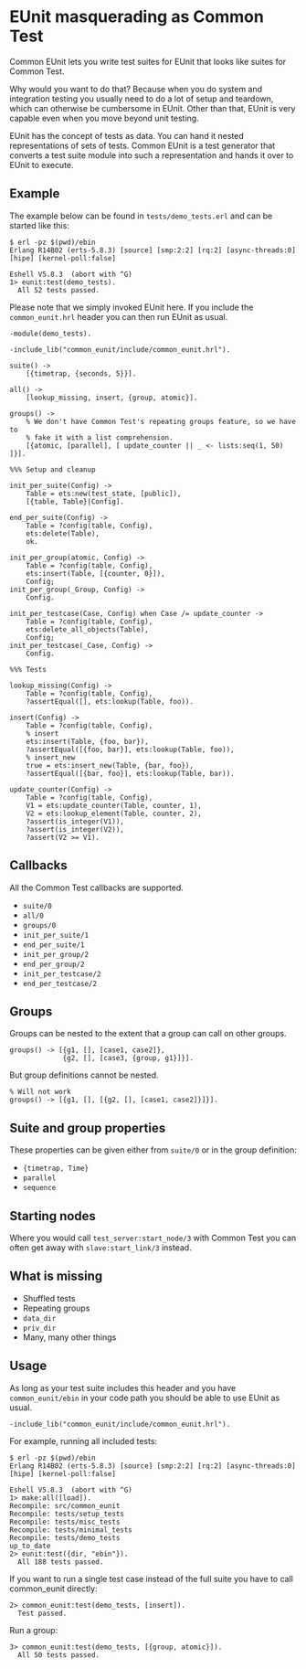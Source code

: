 EUnit masquerading as Common Test
=================================

Common EUnit lets you write test suites for EUnit that looks like suites for Common Test.

Why would you want to do that? Because when you do system and integration testing you usually need to do a lot of setup and teardown, which can otherwise be cumbersome in EUnit. Other than that, EUnit is very capable even when you move beyond unit testing.

EUnit has the concept of tests as data. You can hand it nested representations of sets of tests. Common EUnit is a test generator that converts a test suite module into such a representation and hands it over to EUnit to execute.

Example
-------

The example below can be found in `tests/demo_tests.erl` and can be started like this:

    $ erl -pz $(pwd)/ebin
    Erlang R14B02 (erts-5.8.3) [source] [smp:2:2] [rq:2] [async-threads:0] [hipe] [kernel-poll:false]

    Eshell V5.8.3  (abort with ^G)
    1> eunit:test(demo_tests).
      All 52 tests passed.

Please note that we simply invoked EUnit here. If you include the `common_eunit.hrl` header you can then run EUnit as usual.

    -module(demo_tests).
    
    -include_lib("common_eunit/include/common_eunit.hrl").
    
    suite() ->
        [{timetrap, {seconds, 5}}].
    
    all() ->
        [lookup_missing, insert, {group, atomic}].
    
    groups() ->
        % We don't have Common Test's repeating groups feature, so we have to
        % fake it with a list comprehension.
        [{atomic, [parallel], [ update_counter || _ <- lists:seq(1, 50) ]}].
    
    %%% Setup and cleanup
    
    init_per_suite(Config) ->
        Table = ets:new(test_state, [public]),
        [{table, Table}|Config].
    
    end_per_suite(Config) ->
        Table = ?config(table, Config),
        ets:delete(Table),
        ok.
    
    init_per_group(atomic, Config) ->
        Table = ?config(table, Config),
        ets:insert(Table, [{counter, 0}]),
        Config;
    init_per_group(_Group, Config) ->
        Config.
    
    init_per_testcase(Case, Config) when Case /= update_counter ->
        Table = ?config(table, Config),
        ets:delete_all_objects(Table),
        Config;
    init_per_testcase(_Case, Config) ->
        Config.
    
    %%% Tests
    
    lookup_missing(Config) ->
        Table = ?config(table, Config),
        ?assertEqual([], ets:lookup(Table, foo)).
    
    insert(Config) ->
        Table = ?config(table, Config),
        % insert
        ets:insert(Table, {foo, bar}),
        ?assertEqual([{foo, bar}], ets:lookup(Table, foo)),
        % insert_new
        true = ets:insert_new(Table, {bar, foo}),
        ?assertEqual([{bar, foo}], ets:lookup(Table, bar)).
    
    update_counter(Config) ->
        Table = ?config(table, Config),
        V1 = ets:update_counter(Table, counter, 1),
        V2 = ets:lookup_element(Table, counter, 2),
        ?assert(is_integer(V1)),
        ?assert(is_integer(V2)),
        ?assert(V2 >= V1).

Callbacks
---------
All the Common Test callbacks are supported.

* `suite/0`
* `all/0`
* `groups/0`
* `init_per_suite/1`
* `end_per_suite/1`
* `init_per_group/2`
* `end_per_group/2`
* `init_per_testcase/2`
* `end_per_testcase/2`

Groups
------
Groups can be nested to the extent that a group can call on other groups.

    groups() -> [{g1, [], [case1, case2]},
                 {g2, [], [case3, {group, g1}]}].

But group definitions cannot be nested.

    % Will not work
    groups() -> [{g1, [], [{g2, [], [case1, case2]}]}].

Suite and group properties
--------------------------
These properties can be given either from `suite/0` or in the group definition:

* `{timetrap, Time}`
* `parallel`
* `sequence`

Starting nodes
--------------
Where you would call `test_server:start_node/3` with Common Test you can often get away with `slave:start_link/3` instead.

What is missing
---------------
* Shuffled tests
* Repeating groups
* `data_dir`
* `priv_dir`
* Many, many other things

Usage
-----
As long as your test suite includes this header and you have `common_eunit/ebin` in your code path you should be able to use EUnit as usual.

    -include_lib("common_eunit/include/common_eunit.hrl").

For example, running all included tests:

    $ erl -pz $(pwd)/ebin
    Erlang R14B02 (erts-5.8.3) [source] [smp:2:2] [rq:2] [async-threads:0] [hipe] [kernel-poll:false]
    
    Eshell V5.8.3  (abort with ^G)
    1> make:all([load]).
    Recompile: src/common_eunit
    Recompile: tests/setup_tests
    Recompile: tests/misc_tests
    Recompile: tests/minimal_tests
    Recompile: tests/demo_tests
    up_to_date
    2> eunit:test({dir, "ebin"}).
      All 188 tests passed.
    
If you want to run a single test case instead of the full suite you have to call common_eunit directly:

    2> common_eunit:test(demo_tests, [insert]).
      Test passed.

Run a group:

    3> common_eunit:test(demo_tests, [{group, atomic}]).
      All 50 tests passed.


